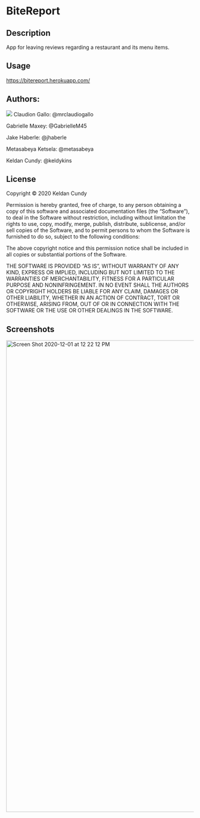 # BiteReport

## Description

App for leaving reviews regarding a restaurant and its menu items.

## Usage

https://bitereport.herokuapp.com/

## Authors:

![](http://i.imgur.com/9I6NRUm.png)
Claudion Gallo: @mrclaudiogallo

Gabrielle Maxey: @GabrielleM45

Jake Haberle: @jhaberle

Metasabeya Ketsela: @metasabeya

Keldan Cundy: @keldykins

## License
  
Copyright © 2020 Keldan Cundy

Permission is hereby granted, free of charge, to any person obtaining a copy of this software and associated documentation files (the “Software”), to deal in the Software without restriction, including without limitation the rights to use, copy, modify, merge, publish, distribute, sublicense, and/or sell copies of the Software, and to permit persons to whom the Software is furnished to do so, subject to the following conditions:

The above copyright notice and this permission notice shall be included in all copies or substantial portions of the Software.

THE SOFTWARE IS PROVIDED “AS IS”, WITHOUT WARRANTY OF ANY KIND, EXPRESS OR IMPLIED, INCLUDING BUT NOT LIMITED TO THE WARRANTIES OF MERCHANTABILITY, FITNESS FOR A PARTICULAR PURPOSE AND NONINFRINGEMENT. IN NO EVENT SHALL THE AUTHORS OR COPYRIGHT HOLDERS BE LIABLE FOR ANY CLAIM, DAMAGES OR OTHER LIABILITY, WHETHER IN AN ACTION OF CONTRACT, TORT OR OTHERWISE, ARISING FROM, OUT OF OR IN CONNECTION WITH THE SOFTWARE OR THE USE OR OTHER DEALINGS IN THE SOFTWARE.

## Screenshots

<img width="1266" alt="Screen Shot 2020-12-01 at 12 22 12 PM" src="https://user-images.githubusercontent.com/66789135/100786801-e3eae100-33cf-11eb-9712-9df888aea569.png">
